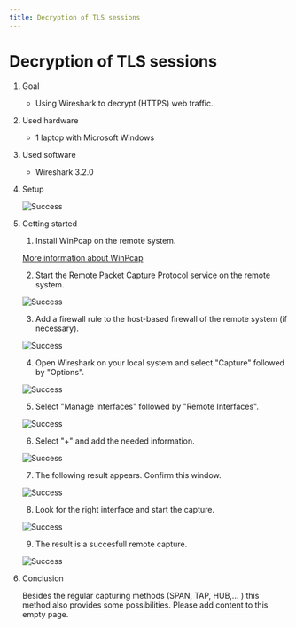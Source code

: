 ```yaml
---
title: Decryption of TLS sessions
---
```


# Decryption of TLS sessions

1. Goal
    * Using Wireshark to decrypt (HTTPS) web traffic.
     
2. Used hardware
    * 1 laptop with Microsoft Windows

3. Used software
    * Wireshark 3.2.0

4. Setup
    
    ![Success](./assets/setup.png)

5. Getting started
    
    1. Install WinPcap on the remote system.

    [More information about WinPcap](https://www.winpcap.org/)
    
    2. Start the Remote Packet Capture Protocol service on the remote system.

    ![Success](./assets/services.png)

    3. Add a firewall rule to the host-based firewall of the remote system (if necessary).

    ![Success](./assets/firewall.png)

    4. Open Wireshark on your local system and select "Capture" followed by "Options".

      ![Success](./assets/Wireshark1.png)
    
    5. Select "Manage Interfaces" followed by "Remote Interfaces".

    ![Success](./assets/Wireshark2.png)

    6. Select "+" and add the needed information.

    ![Success](./assets/Wireshark3.png)

    7. The following result appears. Confirm this window.

    ![Success](./assets/Wireshark4.png)

    8. Look for the right interface and start the capture.

    ![Success](./assets/Wireshark5.png)

    9. The result is a succesfull remote capture.

    ![Success](./assets/Wireshark6.png)
    
6. Conclusion
    
    Besides the regular capturing methods (SPAN, TAP, HUB,... ) this method also provides some possibilities.   Please add content to this empty page.
